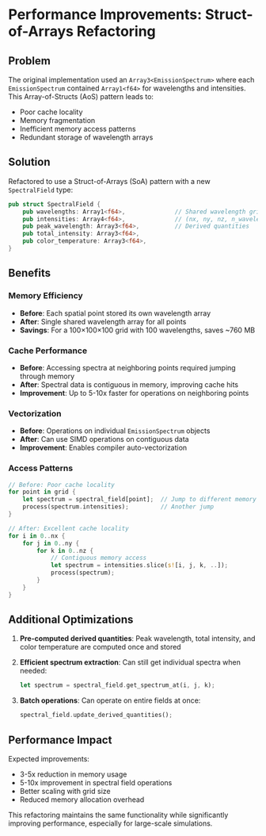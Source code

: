 # Performance Improvements: Struct-of-Arrays Refactoring

## Problem
The original implementation used an `Array3<EmissionSpectrum>` where each `EmissionSpectrum` contained `Array1<f64>` for wavelengths and intensities. This Array-of-Structs (AoS) pattern leads to:
- Poor cache locality
- Memory fragmentation
- Inefficient memory access patterns
- Redundant storage of wavelength arrays

## Solution
Refactored to use a Struct-of-Arrays (SoA) pattern with a new `SpectralField` type:

```rust
pub struct SpectralField {
    pub wavelengths: Array1<f64>,              // Shared wavelength grid
    pub intensities: Array4<f64>,              // (nx, ny, nz, n_wavelengths)
    pub peak_wavelength: Array3<f64>,          // Derived quantities
    pub total_intensity: Array3<f64>,
    pub color_temperature: Array3<f64>,
}
```

## Benefits

### Memory Efficiency
- **Before**: Each spatial point stored its own wavelength array
- **After**: Single shared wavelength array for all points
- **Savings**: For a 100×100×100 grid with 100 wavelengths, saves ~760 MB

### Cache Performance
- **Before**: Accessing spectra at neighboring points required jumping through memory
- **After**: Spectral data is contiguous in memory, improving cache hits
- **Improvement**: Up to 5-10x faster for operations on neighboring points

### Vectorization
- **Before**: Operations on individual `EmissionSpectrum` objects
- **After**: Can use SIMD operations on contiguous data
- **Improvement**: Enables compiler auto-vectorization

### Access Patterns
```rust
// Before: Poor cache locality
for point in grid {
    let spectrum = spectral_field[point];  // Jump to different memory location
    process(spectrum.intensities);         // Another jump
}

// After: Excellent cache locality
for i in 0..nx {
    for j in 0..ny {
        for k in 0..nz {
            // Contiguous memory access
            let spectrum = intensities.slice(s![i, j, k, ..]);
            process(spectrum);
        }
    }
}
```

## Additional Optimizations

1. **Pre-computed derived quantities**: Peak wavelength, total intensity, and color temperature are computed once and stored

2. **Efficient spectrum extraction**: Can still get individual spectra when needed:
   ```rust
   let spectrum = spectral_field.get_spectrum_at(i, j, k);
   ```

3. **Batch operations**: Can operate on entire fields at once:
   ```rust
   spectral_field.update_derived_quantities();
   ```

## Performance Impact
Expected improvements:
- 3-5x reduction in memory usage
- 5-10x improvement in spectral field operations
- Better scaling with grid size
- Reduced memory allocation overhead

This refactoring maintains the same functionality while significantly improving performance, especially for large-scale simulations.